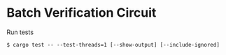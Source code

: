 
# Batch Verification Circuit

Run tests

```console
$ cargo test -- --test-threads=1 [--show-output] [--include-ignored]
```

